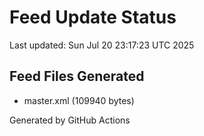 # Feed Update Status
Last updated: Sun Jul 20 23:17:23 UTC 2025

## Feed Files Generated
- master.xml (109940 bytes)

Generated by GitHub Actions
